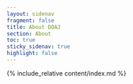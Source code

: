```yaml
---
layout: sidenav
fragment: false
title: About DOAJ
section: About
toc: true
sticky_sidenav: true
highlight: false
---
```


{% include_relative content/index.md %}
